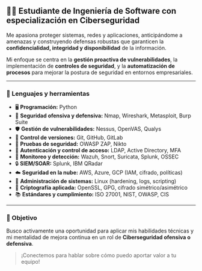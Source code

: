 ## 👨‍💻 Estudiante de Ingeniería de Software con especialización en Ciberseguridad

Me apasiona proteger sistemas, redes y aplicaciones, anticipándome a amenazas y construyendo defensas robustas que garanticen la **confidencialidad, integridad y disponibilidad** de la información.

Mi enfoque se centra en la **gestión proactiva de vulnerabilidades**, la implementación de **controles de seguridad**, y la **automatización de procesos** para mejorar la postura de seguridad en entornos empresariales.

---

### 🧰 Lenguajes y herramientas

- 🖥️ **Programación:** Python  
- 🔐 **Seguridad ofensiva y defensiva:** Nmap, Wireshark, Metasploit, Burp Suite  
- 🛡️ **Gestión de vulnerabilidades:** Nessus, OpenVAS, Qualys  
- 📜 **Control de versiones:** Git, GitHub, GitLab  
- 🧪 **Pruebas de seguridad:** OWASP ZAP, Nikto  
- 🔐 **Autenticación y control de acceso:** LDAP, Active Directory, MFA  
- 🔎 **Monitoreo y detección:** Wazuh, Snort, Suricata, Splunk, OSSEC  
- 🔒 **SIEM/SOAR:** Splunk, IBM QRadar  
- ☁️ **Seguridad en la nube:** AWS, Azure, GCP (IAM, cifrado, políticas)  
- 🐧 **Administración de sistemas:** Linux (hardening, logs, scripting)  
- 📁 **Criptografía aplicada:** OpenSSL, GPG, cifrado simétrico/asimétrico  
- 📚 **Estándares y cumplimiento:** ISO 27001, NIST, OWASP, CIS  

---

### 🎯 Objetivo

Busco activamente una oportunidad para aplicar mis habilidades técnicas y mi mentalidad de mejora continua en un rol de **Ciberseguridad ofensiva o defensiva**.

> ¡Conectemos para hablar sobre cómo puedo aportar valor a tu equipo!
